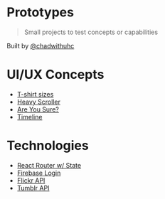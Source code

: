 # Prototypes

> Small projects to test concepts or capabilities

Built by [@chadwithuhc](https://github.com/chadwithuhc)

# UI/UX Concepts

- [T-shirt sizes](./t-shirt-sizes/)
- [Heavy Scroller](./heavy-scroller/)
- [Are You Sure?](./are-you-sure/)
- [Timeline](./timeline/)

# Technologies

- [React Router w/ State](./react-router-with-state/)
- [Firebase Login](./firebase-login/)
- [Flickr API](./flickr-api/)
- [Tumblr API](./tumblr-api/)
